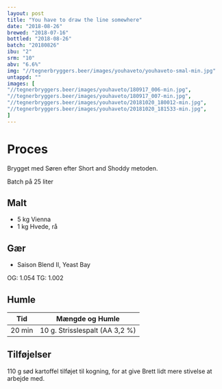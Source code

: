 ```yaml
---
layout: post
title: "You have to draw the line somewhere"
date: "2018-08-26"
brewed: "2018-07-16"
bottled: "2018-08-26"
batch: "20180826"
ibu: "2"
srm: "10"
abv: "6.6%"
img: "//tegnerbryggers.beer/images/youhaveto/youhaveto-smal-min.jpg"
untappd: ""
images: [
"//tegnerbryggers.beer/images/youhaveto/180917_006-min.jpg",
"//tegnerbryggers.beer/images/youhaveto/180917_007-min.jpg",
"//tegnerbryggers.beer/images/youhaveto/20181020_180012-min.jpg",
"//tegnerbryggers.beer/images/youhaveto/20181020_181533-min.jpg",
]
---
```


# Proces

Brygget med Søren efter Short and Shoddy metoden.

Batch på 25 liter

## Malt

* 5 kg Vienna
* 1 kg Hvede, rå

## Gær

* Saison Blend II, Yeast Bay

OG: 1.054
TG: 1.002

## Humle

| Tid        | Mængde og Humle                |
| ---------- | ------------------------------ |
| 20 min     | 10 g. Strisslespalt (AA 3,2 %) |

## Tilføjelser

110 g sød kartoffel tilføjet til kogning, for at give Brett lidt mere stivelse at arbejde med.
